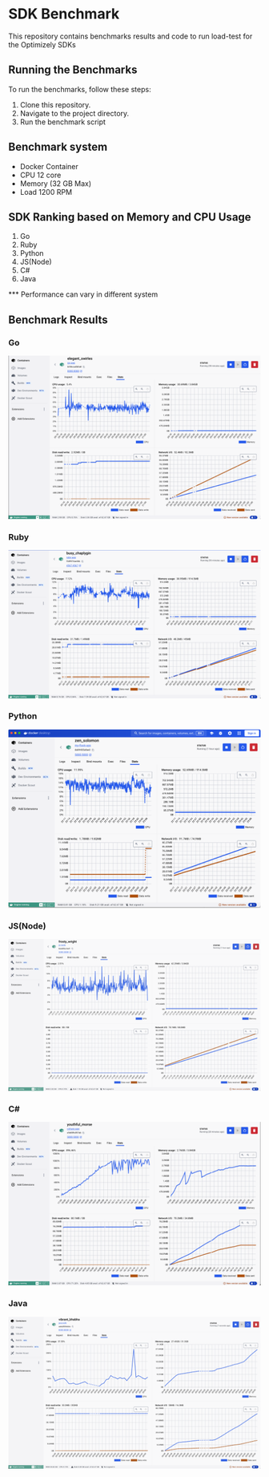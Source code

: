 # SDK Benchmark

This repository contains benchmarks results and code to run load-test for the Optimizely SDKs

## Running the Benchmarks

To run the benchmarks, follow these steps:

1. Clone this repository.
2. Navigate to the project directory.
3. Run the benchmark script

## Benchmark system 

- Docker Container
- CPU 12 core
- Memory (32 GB Max)
- Load 1200 RPM

## SDK Ranking based on Memory and CPU Usage
   1. Go
   2. Ruby
   3. Python
   4. JS(Node)
   5. C#
   6. Java

*** Performance can vary in different system

## Benchmark Results

### Go

![go](./static/go_agent_decide.png)

### Ruby

![Ruby](./static/ruby-decide.png)

### Python

![python](./static/python-decide.png)

### JS(Node)

![js-node](./static/js-node-decide.png)

### C#

![c-sharp](./static/csharp-delete.png)

### Java

![java](./static/java-decide.png)

